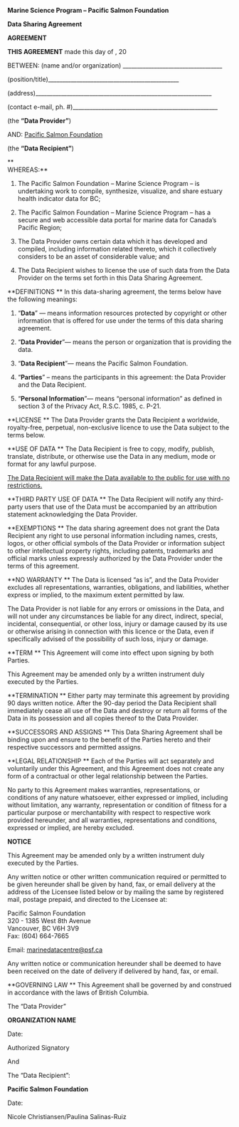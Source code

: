 **Marine Science Program – Pacific Salmon Foundation**

**Data Sharing Agreement**

**AGREEMENT**

**THIS AGREEMENT** made this day of , 20

BETWEEN: (name and/or organization) \_\_\_\_\_\_\_\_\_\_\_\_\_\_\_\_\_\_\_\_\_\_\_\_\_\_\_\_\_\_\_\_\_\_\_

(position/title)\_\_\_\_\_\_\_\_\_\_\_\_\_\_\_\_\_\_\_\_\_\_\_\_\_\_\_\_\_\_\_\_\_\_\_\_\_\_\_\_\_\_\_\_\_\_

(address)\_\_\_\_\_\_\_\_\_\_\_\_\_\_\_\_\_\_\_\_\_\_\_\_\_\_\_\_\_\_\_\_\_\_\_\_\_\_\_\_\_\_\_\_\_\_\_\_\_\_\_\_\_\_\_\_\_\_\_\_\_\_

(contact e-mail, ph. \#)\_\_\_\_\_\_\_\_\_\_\_\_\_\_\_\_\_\_\_\_\_\_\_\_\_\_\_\_\_\_\_\_\_\_\_\_\_\_\_\_\_\_\_\_\_\_\_\_\_\_\_

(the **“Data Provider”**)

AND: <u>Pacific Salmon Foundation</u>

(the **“Data Recipient”**)

**  
WHEREAS:**

1.  The Pacific Salmon Foundation – Marine Science Program – is undertaking work to compile, synthesize, visualize, and share estuary health indicator data for BC;

2.  The Pacific Salmon Foundation – Marine Science Program – has a secure and web accessible data portal for marine data for Canada’s Pacific Region;

3.  The Data Provider owns certain data which it has developed and compiled, including information related thereto, which it collectively considers to be an asset of considerable value; and

4.  The Data Recipient wishes to license the use of such data from the Data Provider on the terms set forth in this Data Sharing Agreement.

**DEFINITIONS  **
In this data-sharing agreement, the terms below have the following meanings:

1)  “**Data**” — means information resources protected by copyright or other information that is offered for use under the terms of this data sharing agreement.

2)  “**Data Provider**”— means the person or organization that is providing the data.

3)  “**Data Recipient**”— means the Pacific Salmon Foundation.

4)  “**Parties**” – means the participants in this agreement: the Data Provider and the Data Recipient.

5)  “**Personal Information**”— means “personal information” as defined in section 3 of the Privacy Act, R.S.C. 1985, c. P-21.

**LICENSE  **
The Data Provider grants the Data Recipient a worldwide, royalty-free, perpetual, non-exclusive licence to use the Data subject to the terms below.

**USE OF DATA  **
The Data Recipient is free to copy, modify, publish, translate, distribute, or otherwise use the Data in any medium, mode or format for any lawful purpose.

<u>The Data Recipient will make the Data available to the public for use with no restrictions.</u>

**THIRD PARTY USE OF DATA  **
The Data Recipient will notify any third-party users that use of the Data must be accompanied by an attribution statement acknowledging the Data Provider.

**EXEMPTIONS  **
The data sharing agreement does not grant the Data Recipient any right to use personal information including names, crests, logos, or other official symbols of the Data Provider or information subject to other intellectual property rights, including patents, trademarks and official marks unless expressly authorized by the Data Provider under the terms of this agreement.

**NO WARRANTY  **
The Data is licensed “as is”, and the Data Provider excludes all representations, warranties, obligations, and liabilities, whether express or implied, to the maximum extent permitted by law.  
  
The Data Provider is not liable for any errors or omissions in the Data, and will not under any circumstances be liable for any direct, indirect, special, incidental, consequential, or other loss, injury or damage caused by its use or otherwise arising in connection with this licence or the Data, even if specifically advised of the possibility of such loss, injury or damage.

**TERM  **
This Agreement will come into effect upon signing by both Parties.  
  
This Agreement may be amended only by a written instrument duly executed by the Parties.

**TERMINATION  **
Either party may terminate this agreement by providing 90 days written notice. After the 90-day period the Data Recipient shall immediately cease all use of the Data and destroy or return all forms of the Data in its possession and all copies thereof to the Data Provider.

**SUCCESSORS AND ASSIGNS  **
This Data Sharing Agreement shall be binding upon and ensure to the benefit of the Parties hereto and their respective successors and permitted assigns.

**LEGAL RELATIONSHIP  **
Each of the Parties will act separately and voluntarily under this Agreement, and this Agreement does not create any form of a contractual or other legal relationship between the Parties.  
  
No party to this Agreement makes warranties, representations, or conditions of any nature whatsoever, either expressed or implied, including without limitation, any warranty, representation or condition of fitness for a particular purpose or merchantability with respect to respective work provided hereunder, and all warranties, representations and conditions, expressed or implied, are hereby excluded.

**NOTICE**

This Agreement may be amended only by a written instrument duly executed by the Parties.  
  
Any written notice or other written communication required or permitted to be given hereunder shall be given by hand, fax, or email delivery at the address of the Licensee listed below or by mailing the same by registered mail, postage prepaid, and directed to the Licensee at:

Pacific Salmon Foundation  
320 - 1385 West 8th Avenue  
Vancouver, BC V6H 3V9  
Fax: (604) 664-7665

Email: <marinedatacentre@psf.ca>

Any written notice or communication hereunder shall be deemed to have been received on the date of delivery if delivered by hand, fax, or email.

**GOVERNING LAW  **
This Agreement shall be governed by and construed in accordance with the laws of British Columbia.

The “Data Provider”

**ORGANIZATION NAME**

Date:

Authorized Signatory

And

The “Data Recipient”:

**Pacific Salmon Foundation**

Date:

Nicole Christiansen/Paulina Salinas-Ruiz
